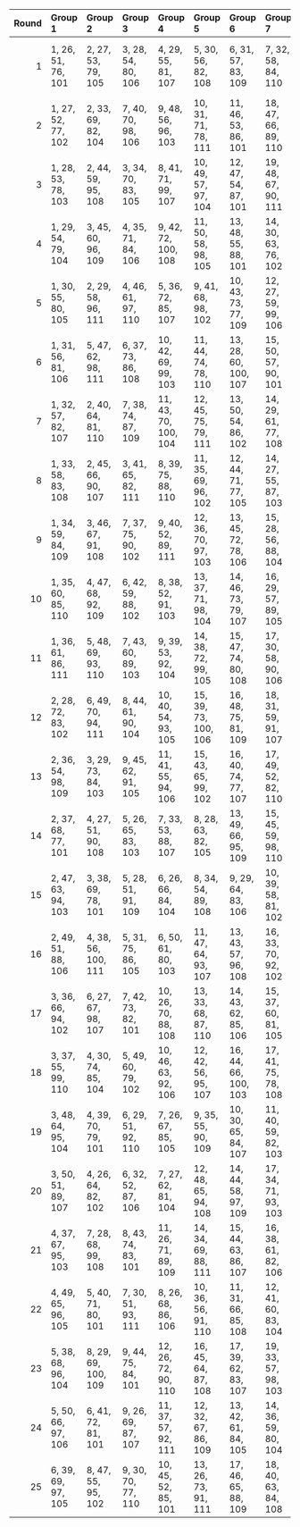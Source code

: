 |   Round | Group 1            | Group 2             | Group 3            | Group 4              | Group 5              | Group 6              | Group 7             | Group 8             | Group 9              | Group 10            | Group 11             | Group 12       | Group 13       | Group 14       | Group 15       | Group 16        | Group 17       | Group 18       | Group 19        | Group 20       | Group 21        | Group 22        | Group 23        | Group 24       | Group 25       |
|--------:|:-------------------|:--------------------|:-------------------|:---------------------|:---------------------|:---------------------|:--------------------|:--------------------|:---------------------|:--------------------|:---------------------|:---------------|:---------------|:---------------|:---------------|:----------------|:---------------|:---------------|:----------------|:---------------|:----------------|:----------------|:----------------|:---------------|:---------------|
|       1 | 1, 26, 51, 76, 101 | 2, 27, 53, 79, 105  | 3, 28, 54, 80, 106 | 4, 29, 55, 81, 107   | 5, 30, 56, 82, 108   | 6, 31, 57, 83, 109   | 7, 32, 58, 84, 110  | 8, 33, 59, 85, 111  | 23, 48, 74, 100, 102 | 24, 49, 75, 77, 103 | 25, 50, 52, 78, 104  | 9, 34, 60, 86  | 10, 35, 61, 87 | 11, 36, 62, 88 | 12, 37, 63, 89 | 13, 38, 64, 90  | 14, 39, 65, 91 | 15, 40, 66, 92 | 16, 41, 67, 93  | 17, 42, 68, 94 | 18, 43, 69, 95  | 19, 44, 70, 96  | 20, 45, 71, 97  | 21, 46, 72, 98 | 22, 47, 73, 99 |
|       2 | 1, 27, 52, 77, 102 | 2, 33, 69, 82, 104  | 7, 40, 70, 98, 106 | 9, 48, 56, 96, 103   | 10, 31, 71, 78, 111  | 11, 46, 53, 86, 101  | 18, 47, 66, 89, 110 | 19, 41, 64, 85, 109 | 21, 35, 59, 100, 105 | 23, 50, 55, 93, 108 | 25, 43, 58, 94, 107  | 3, 44, 57, 79  | 4, 32, 54, 88  | 5, 29, 63, 90  | 6, 38, 65, 95  | 8, 45, 73, 81   | 12, 28, 61, 76 | 13, 36, 51, 99 | 14, 26, 74, 92  | 15, 49, 67, 87 | 16, 42, 62, 97  | 17, 37, 72, 91  | 20, 39, 60, 84  | 22, 34, 75, 80 | 24, 30, 68, 83 |
|       3 | 1, 28, 53, 78, 103 | 2, 44, 59, 95, 108  | 3, 34, 70, 83, 105 | 8, 41, 71, 99, 107   | 10, 49, 57, 97, 104  | 12, 47, 54, 87, 101  | 19, 48, 67, 90, 111 | 20, 42, 65, 86, 110 | 21, 40, 61, 85, 102  | 22, 36, 60, 77, 106 | 24, 27, 56, 94, 109  | 4, 45, 58, 80  | 5, 33, 55, 89  | 6, 30, 64, 91  | 7, 39, 66, 96  | 9, 46, 74, 82   | 11, 32, 72, 79 | 13, 29, 62, 76 | 14, 37, 51, 100 | 15, 26, 75, 93 | 16, 50, 68, 88  | 17, 43, 63, 98  | 18, 38, 73, 92  | 23, 35, 52, 81 | 25, 31, 69, 84 |
|       4 | 1, 29, 54, 79, 104 | 3, 45, 60, 96, 109  | 4, 35, 71, 84, 106 | 9, 42, 72, 100, 108  | 11, 50, 58, 98, 105  | 13, 48, 55, 88, 101  | 14, 30, 63, 76, 102 | 21, 43, 66, 87, 111 | 22, 41, 62, 86, 103  | 23, 37, 61, 78, 107 | 25, 28, 57, 95, 110  | 2, 32, 70, 85  | 5, 46, 59, 81  | 6, 34, 56, 90  | 7, 31, 65, 92  | 8, 40, 67, 97   | 10, 47, 75, 83 | 12, 33, 73, 80 | 15, 38, 51, 77  | 16, 26, 52, 94 | 17, 27, 69, 89  | 18, 44, 64, 99  | 19, 39, 74, 93  | 20, 49, 68, 91 | 24, 36, 53, 82 |
|       5 | 1, 30, 55, 80, 105 | 2, 29, 58, 96, 111  | 4, 46, 61, 97, 110 | 5, 36, 72, 85, 107   | 9, 41, 68, 98, 102   | 10, 43, 73, 77, 109  | 12, 27, 59, 99, 106 | 14, 49, 56, 89, 101 | 15, 31, 64, 76, 103  | 23, 42, 63, 87, 104 | 24, 38, 62, 79, 108  | 3, 33, 71, 86  | 6, 47, 60, 82  | 7, 35, 57, 91  | 8, 32, 66, 93  | 11, 48, 52, 84  | 13, 34, 74, 81 | 16, 39, 51, 78 | 17, 26, 53, 95  | 18, 28, 70, 90 | 19, 45, 65, 100 | 20, 40, 75, 94  | 21, 50, 69, 92  | 22, 44, 67, 88 | 25, 37, 54, 83 |
|       6 | 1, 31, 56, 81, 106 | 5, 47, 62, 98, 111  | 6, 37, 73, 86, 108 | 10, 42, 69, 99, 103  | 11, 44, 74, 78, 110  | 13, 28, 60, 100, 107 | 15, 50, 57, 90, 101 | 16, 32, 65, 76, 104 | 19, 29, 71, 91, 102  | 24, 43, 64, 88, 105 | 25, 39, 63, 80, 109  | 2, 38, 55, 84  | 3, 30, 59, 97  | 4, 34, 72, 87  | 7, 48, 61, 83  | 8, 36, 58, 92   | 9, 33, 67, 94  | 12, 49, 53, 85 | 14, 35, 75, 82  | 17, 40, 51, 79 | 18, 26, 54, 96  | 20, 46, 66, 77  | 21, 41, 52, 95  | 22, 27, 70, 93 | 23, 45, 68, 89 |
|       7 | 1, 32, 57, 82, 107 | 2, 40, 64, 81, 110  | 7, 38, 74, 87, 109 | 11, 43, 70, 100, 104 | 12, 45, 75, 79, 111  | 13, 50, 54, 86, 102  | 14, 29, 61, 77, 108 | 16, 27, 58, 91, 101 | 17, 33, 66, 76, 105  | 20, 30, 72, 92, 103 | 25, 44, 65, 89, 106  | 3, 39, 56, 85  | 4, 31, 60, 98  | 5, 35, 73, 88  | 6, 48, 63, 99  | 8, 49, 62, 84   | 9, 37, 59, 93  | 10, 34, 68, 95 | 15, 36, 52, 83  | 18, 41, 51, 80 | 19, 26, 55, 97  | 21, 47, 67, 78  | 22, 42, 53, 96  | 23, 28, 71, 94 | 24, 46, 69, 90 |
|       8 | 1, 33, 58, 83, 108 | 2, 45, 66, 90, 107  | 3, 41, 65, 82, 111 | 8, 39, 75, 88, 110   | 11, 35, 69, 96, 102  | 12, 44, 71, 77, 105  | 14, 27, 55, 87, 103 | 15, 30, 62, 78, 109 | 17, 28, 59, 92, 101  | 18, 34, 67, 76, 106 | 21, 31, 73, 93, 104  | 4, 40, 57, 86  | 5, 32, 61, 99  | 6, 36, 74, 89  | 7, 49, 64, 100 | 9, 50, 63, 85   | 10, 38, 60, 94 | 13, 46, 52, 80 | 16, 37, 53, 84  | 19, 42, 51, 81 | 20, 26, 56, 98  | 22, 48, 68, 79  | 23, 43, 54, 97  | 24, 29, 72, 95 | 25, 47, 70, 91 |
|       9 | 1, 34, 59, 84, 109 | 3, 46, 67, 91, 108  | 7, 37, 75, 90, 102 | 9, 40, 52, 89, 111   | 12, 36, 70, 97, 103  | 13, 45, 72, 78, 106  | 15, 28, 56, 88, 104 | 16, 31, 63, 79, 110 | 18, 29, 60, 93, 101  | 19, 35, 68, 76, 107 | 22, 32, 74, 94, 105  | 2, 48, 71, 92  | 4, 42, 66, 83  | 5, 41, 58, 87  | 6, 33, 62, 100 | 8, 50, 65, 77   | 10, 27, 64, 86 | 11, 39, 61, 95 | 14, 47, 53, 81  | 17, 38, 54, 85 | 20, 43, 51, 82  | 21, 26, 57, 99  | 23, 49, 69, 80  | 24, 44, 55, 98 | 25, 30, 73, 96 |
|      10 | 1, 35, 60, 85, 110 | 4, 47, 68, 92, 109  | 6, 42, 59, 88, 102 | 8, 38, 52, 91, 103   | 13, 37, 71, 98, 104  | 14, 46, 73, 79, 107  | 16, 29, 57, 89, 105 | 17, 32, 64, 80, 111 | 19, 30, 61, 94, 101  | 20, 36, 69, 76, 108 | 23, 33, 75, 95, 106  | 2, 31, 74, 97  | 3, 49, 72, 93  | 5, 43, 67, 84  | 7, 34, 63, 77  | 9, 27, 66, 78   | 10, 41, 53, 90 | 11, 28, 65, 87 | 12, 40, 62, 96  | 15, 48, 54, 82 | 18, 39, 55, 86  | 21, 44, 51, 83  | 22, 26, 58, 100 | 24, 50, 70, 81 | 25, 45, 56, 99 |
|      11 | 1, 36, 61, 86, 111 | 5, 48, 69, 93, 110  | 7, 43, 60, 89, 103 | 9, 39, 53, 92, 104   | 14, 38, 72, 99, 105  | 15, 47, 74, 80, 108  | 17, 30, 58, 90, 106 | 20, 31, 62, 95, 101 | 21, 37, 70, 76, 109  | 22, 45, 51, 84, 102 | 24, 34, 52, 96, 107  | 2, 46, 57, 100 | 3, 32, 75, 98  | 4, 50, 73, 94  | 6, 44, 68, 85  | 8, 35, 64, 78   | 10, 28, 67, 79 | 11, 42, 54, 91 | 12, 29, 66, 88  | 13, 41, 63, 97 | 16, 49, 55, 83  | 18, 33, 65, 81  | 19, 40, 56, 87  | 23, 26, 59, 77 | 25, 27, 71, 82 |
|      12 | 2, 28, 72, 83, 102 | 6, 49, 70, 94, 111  | 8, 44, 61, 90, 104 | 10, 40, 54, 93, 105  | 15, 39, 73, 100, 106 | 16, 48, 75, 81, 109  | 18, 31, 59, 91, 107 | 21, 32, 63, 96, 101 | 22, 38, 71, 76, 110  | 23, 46, 51, 85, 103 | 25, 35, 53, 97, 108  | 1, 37, 62, 87  | 3, 47, 58, 77  | 4, 33, 52, 99  | 5, 27, 74, 95  | 7, 45, 69, 86   | 9, 36, 65, 79  | 11, 29, 68, 80 | 12, 43, 55, 92  | 13, 30, 67, 89 | 14, 42, 64, 98  | 17, 50, 56, 84  | 19, 34, 66, 82  | 20, 41, 57, 88 | 24, 26, 60, 78 |
|      13 | 2, 36, 54, 98, 109 | 3, 29, 73, 84, 103  | 9, 45, 62, 91, 105 | 11, 41, 55, 94, 106  | 15, 43, 65, 99, 102  | 16, 40, 74, 77, 107  | 17, 49, 52, 82, 110 | 19, 32, 60, 92, 108 | 22, 33, 64, 97, 101  | 23, 39, 72, 76, 111 | 24, 47, 51, 86, 104  | 1, 38, 63, 88  | 4, 48, 59, 78  | 5, 34, 53, 100 | 6, 28, 75, 96  | 7, 50, 71, 95   | 8, 46, 70, 87  | 10, 37, 66, 80 | 12, 30, 69, 81  | 13, 44, 56, 93 | 14, 31, 68, 90  | 18, 27, 57, 85  | 20, 35, 67, 83  | 21, 42, 58, 89 | 25, 26, 61, 79 |
|      14 | 2, 37, 68, 77, 101 | 4, 27, 51, 90, 108  | 5, 26, 65, 83, 103 | 7, 33, 53, 88, 107   | 8, 28, 63, 82, 105   | 13, 49, 66, 95, 109  | 15, 45, 59, 98, 110 | 18, 35, 72, 94, 104 | 19, 47, 69, 79, 106  | 20, 44, 54, 81, 111 | 25, 46, 62, 93, 102  | 1, 42, 67, 92  | 3, 43, 52, 76  | 6, 40, 58, 78  | 9, 38, 57, 80  | 10, 32, 55, 100 | 11, 30, 75, 99 | 12, 50, 74, 91 | 14, 41, 70, 84  | 16, 34, 73, 85 | 17, 48, 60, 97  | 21, 29, 56, 86  | 22, 31, 61, 89  | 23, 36, 64, 96 | 24, 39, 71, 87 |
|      15 | 2, 47, 63, 94, 103 | 3, 38, 69, 78, 101  | 5, 28, 51, 91, 109 | 6, 26, 66, 84, 104   | 8, 34, 54, 89, 108   | 9, 29, 64, 83, 106   | 10, 39, 58, 81, 102 | 14, 50, 67, 96, 110 | 16, 46, 60, 99, 111  | 19, 36, 73, 95, 105 | 20, 48, 70, 80, 107  | 1, 43, 68, 93  | 4, 44, 53, 76  | 7, 41, 59, 79  | 11, 33, 56, 77 | 12, 31, 52, 100 | 13, 27, 75, 92 | 15, 42, 71, 85 | 17, 35, 74, 86  | 18, 49, 61, 98 | 21, 45, 55, 82  | 22, 30, 57, 87  | 23, 32, 62, 90  | 24, 37, 65, 97 | 25, 40, 72, 88 |
|      16 | 2, 49, 51, 88, 106 | 4, 38, 56, 100, 111 | 5, 31, 75, 86, 105 | 6, 50, 61, 80, 103   | 11, 47, 64, 93, 107  | 13, 43, 57, 96, 108  | 16, 33, 70, 92, 102 | 17, 45, 67, 77, 104 | 18, 42, 52, 79, 109  | 21, 34, 62, 94, 110 | 24, 35, 66, 99, 101  | 1, 40, 65, 90  | 3, 26, 63, 81  | 7, 36, 55, 78  | 8, 30, 53, 98  | 9, 28, 73, 97   | 10, 48, 72, 89 | 12, 39, 68, 82 | 14, 32, 71, 83  | 15, 46, 58, 95 | 19, 27, 54, 84  | 20, 29, 59, 87  | 22, 37, 69, 85  | 23, 44, 60, 91 | 25, 41, 74, 76 |
|      17 | 3, 36, 66, 94, 102 | 6, 27, 67, 98, 107  | 7, 42, 73, 82, 101 | 10, 26, 70, 88, 108  | 13, 33, 68, 87, 110  | 14, 43, 62, 85, 106  | 15, 37, 60, 81, 105 | 19, 46, 75, 89, 104 | 21, 39, 54, 90, 103  | 23, 40, 53, 99, 109 | 24, 28, 74, 84, 111  | 1, 47, 72, 97  | 2, 34, 61, 91  | 4, 41, 69, 77  | 5, 44, 52, 92  | 8, 48, 57, 76   | 9, 32, 51, 95  | 11, 45, 63, 83 | 12, 38, 58, 93  | 16, 35, 56, 80 | 17, 31, 55, 96  | 18, 30, 71, 100 | 20, 50, 64, 79  | 22, 29, 65, 78 | 25, 49, 59, 86 |
|      18 | 3, 37, 55, 99, 110 | 4, 30, 74, 85, 104  | 5, 49, 60, 79, 102 | 10, 46, 63, 92, 106  | 12, 42, 56, 95, 107  | 16, 44, 66, 100, 103 | 17, 41, 75, 78, 108 | 18, 50, 53, 83, 111 | 20, 33, 61, 93, 109  | 23, 34, 65, 98, 101 | 25, 48, 51, 87, 105  | 1, 39, 64, 89  | 2, 26, 62, 80  | 6, 35, 54, 77  | 7, 29, 52, 97  | 8, 27, 72, 96   | 9, 47, 71, 88  | 11, 38, 67, 81 | 13, 31, 70, 82  | 14, 45, 57, 94 | 15, 32, 69, 91  | 19, 28, 58, 86  | 21, 36, 68, 84  | 22, 43, 59, 90 | 24, 40, 73, 76 |
|      19 | 3, 48, 64, 95, 104 | 4, 39, 70, 79, 101  | 6, 29, 51, 92, 110 | 7, 26, 67, 85, 105   | 9, 35, 55, 90, 109   | 10, 30, 65, 84, 107  | 11, 40, 59, 82, 103 | 12, 34, 57, 78, 102 | 15, 27, 68, 97, 111  | 20, 37, 74, 96, 106 | 21, 49, 71, 81, 108  | 1, 44, 69, 94  | 2, 41, 73, 89  | 5, 45, 54, 76  | 8, 42, 60, 80  | 13, 32, 53, 77  | 14, 28, 52, 93 | 16, 43, 72, 86 | 17, 47, 61, 100 | 18, 36, 75, 87 | 19, 50, 62, 99  | 22, 46, 56, 83  | 23, 31, 58, 88  | 24, 33, 63, 91 | 25, 38, 66, 98 |
|      20 | 3, 50, 51, 89, 107 | 4, 26, 64, 82, 102  | 6, 32, 52, 87, 106 | 7, 27, 62, 81, 104   | 12, 48, 65, 94, 108  | 14, 44, 58, 97, 109  | 17, 34, 71, 93, 103 | 18, 46, 68, 78, 105 | 19, 43, 53, 80, 110  | 22, 35, 63, 95, 111 | 25, 36, 67, 100, 101 | 1, 41, 66, 91  | 2, 42, 75, 76  | 5, 39, 57, 77  | 8, 37, 56, 79  | 9, 31, 54, 99   | 10, 29, 74, 98 | 11, 49, 73, 90 | 13, 40, 69, 83  | 15, 33, 72, 84 | 16, 47, 59, 96  | 20, 28, 55, 85  | 21, 30, 60, 88  | 23, 38, 70, 86 | 24, 45, 61, 92 |
|      21 | 4, 37, 67, 95, 103 | 7, 28, 68, 99, 108  | 8, 43, 74, 83, 101 | 11, 26, 71, 89, 109  | 14, 34, 69, 88, 111  | 15, 44, 63, 86, 107  | 16, 38, 61, 82, 106 | 18, 32, 56, 97, 102 | 20, 47, 52, 90, 105  | 22, 40, 55, 91, 104 | 24, 41, 54, 100, 110 | 1, 48, 73, 98  | 2, 50, 60, 87  | 3, 35, 62, 92  | 5, 42, 70, 78  | 6, 45, 53, 93   | 9, 49, 58, 76  | 10, 33, 51, 96 | 12, 46, 64, 84  | 13, 39, 59, 94 | 17, 36, 57, 81  | 19, 31, 72, 77  | 21, 27, 65, 80  | 23, 30, 66, 79 | 25, 29, 75, 85 |
|      22 | 4, 49, 65, 96, 105 | 5, 40, 71, 80, 101  | 7, 30, 51, 93, 111 | 8, 26, 68, 86, 106   | 10, 36, 56, 91, 110  | 11, 31, 66, 85, 108  | 12, 41, 60, 83, 104 | 13, 35, 58, 79, 103 | 17, 44, 73, 87, 102  | 21, 38, 75, 97, 107 | 22, 50, 72, 82, 109  | 1, 45, 70, 95  | 2, 39, 67, 99  | 3, 42, 74, 90  | 6, 46, 55, 76  | 9, 43, 61, 81   | 14, 33, 54, 78 | 15, 29, 53, 94 | 16, 28, 69, 98  | 18, 48, 62, 77 | 19, 37, 52, 88  | 20, 27, 63, 100 | 23, 47, 57, 84  | 24, 32, 59, 89 | 25, 34, 64, 92 |
|      23 | 5, 38, 68, 96, 104 | 8, 29, 69, 100, 109 | 9, 44, 75, 84, 101 | 12, 26, 72, 90, 110  | 16, 45, 64, 87, 108  | 17, 39, 62, 83, 107  | 19, 33, 57, 98, 103 | 21, 48, 53, 91, 106 | 23, 41, 56, 92, 105  | 24, 31, 67, 80, 102 | 25, 42, 55, 77, 111  | 1, 49, 74, 99  | 2, 30, 52, 86  | 3, 27, 61, 88  | 4, 36, 63, 93  | 6, 43, 71, 79   | 7, 46, 54, 94  | 10, 50, 59, 76 | 11, 34, 51, 97  | 13, 47, 65, 85 | 14, 40, 60, 95  | 15, 35, 70, 89  | 18, 37, 58, 82  | 20, 32, 73, 78 | 22, 28, 66, 81 |
|      24 | 5, 50, 66, 97, 106 | 6, 41, 72, 81, 101  | 9, 26, 69, 87, 107 | 11, 37, 57, 92, 111  | 12, 32, 67, 86, 109  | 13, 42, 61, 84, 105  | 14, 36, 59, 80, 104 | 18, 45, 74, 88, 103 | 20, 38, 53, 89, 102  | 22, 39, 52, 98, 108 | 23, 27, 73, 83, 110  | 1, 46, 71, 96  | 2, 35, 65, 93  | 3, 40, 68, 100 | 4, 43, 75, 91  | 7, 47, 56, 76   | 8, 31, 51, 94  | 10, 44, 62, 82 | 15, 34, 55, 79  | 16, 30, 54, 95 | 17, 29, 70, 99  | 19, 49, 63, 78  | 21, 28, 64, 77  | 24, 48, 58, 85 | 25, 33, 60, 90 |
|      25 | 6, 39, 69, 97, 105 | 8, 47, 55, 95, 102  | 9, 30, 70, 77, 110 | 10, 45, 52, 85, 101  | 13, 26, 73, 91, 111  | 17, 46, 65, 88, 109  | 18, 40, 63, 84, 108 | 20, 34, 58, 99, 104 | 22, 49, 54, 92, 107  | 24, 42, 57, 93, 106 | 25, 32, 68, 81, 103  | 1, 50, 75, 100 | 2, 43, 56, 78  | 3, 31, 53, 87  | 4, 28, 62, 89  | 5, 37, 64, 94   | 7, 44, 72, 80  | 11, 27, 60, 76 | 12, 35, 51, 98  | 14, 48, 66, 86 | 15, 41, 61, 96  | 16, 36, 71, 90  | 19, 38, 59, 83  | 21, 33, 74, 79 | 23, 29, 67, 82 |